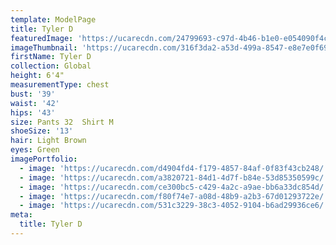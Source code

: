 ```yaml
---
template: ModelPage
title: Tyler D
featuredImage: 'https://ucarecdn.com/24799693-c97d-4b46-b1e0-e054090f4c75/'
imageThumbnail: 'https://ucarecdn.com/316f3da2-a53d-499a-8547-e8e7e0f69285/'
firstName: Tyler D
collection: Global
height: 6'4"
measurementType: chest
bust: '39'
waist: '42'
hips: '43'
size: Pants 32  Shirt M
shoeSize: '13'
hair: Light Brown
eyes: Green
imagePortfolio:
  - image: 'https://ucarecdn.com/d4904fd4-f179-4857-84af-0f83f43cb248/'
  - image: 'https://ucarecdn.com/a3820721-84d1-4d7f-b84e-53d85350599c/'
  - image: 'https://ucarecdn.com/ce300bc5-c429-4a2c-a9ae-bb6a33dc854d/'
  - image: 'https://ucarecdn.com/f80f74e7-a08d-48b9-a2b3-67d01293722e/'
  - image: 'https://ucarecdn.com/531c3229-38c3-4052-9104-b6ad29936ce6/'
meta:
  title: Tyler D
---
```


